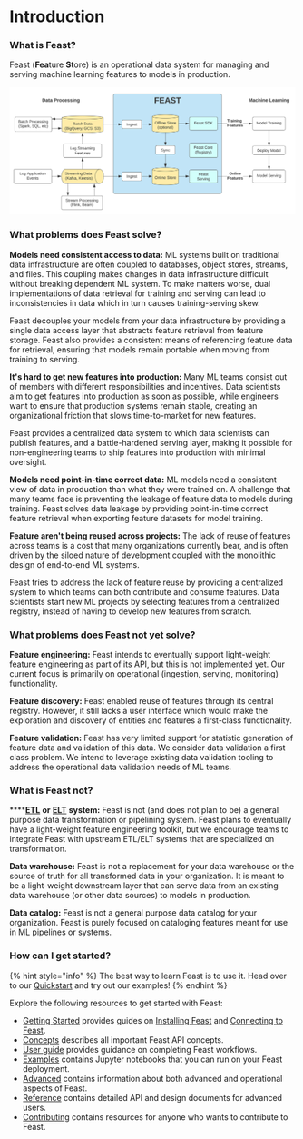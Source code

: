 # Introduction

### What is Feast?

Feast \(**Fea**ture **St**ore\) is an operational data system for managing and serving machine learning features to models in production.

![](.gitbook/assets/feast-architecture-diagrams.svg)

### What problems does Feast solve?

**Models need consistent access to data:** ML systems built on traditional data infrastructure are often coupled to databases, object stores, streams, and files. This coupling makes changes in data infrastructure difficult without breaking dependent ML system. To make matters worse, dual implementations of data retrieval for training and serving can lead to inconsistencies in data which in turn causes training-serving skew.

Feast decouples your models from your data infrastructure by providing a single data access layer that abstracts feature retrieval from feature storage. Feast also provides a consistent means of referencing feature data for retrieval, ensuring that models remain portable when moving from training to serving.

**It's hard to get new features into production:** Many ML teams consist out of members with different responsibilities and incentives. Data scientists aim to get features into production as soon as possible, while engineers want to ensure that production systems remain stable, creating an organizational friction that slows time-to-market for new features.

Feast provides a centralized data system to which data scientists can publish features, and a battle-hardened serving layer, making it possible for non-engineering teams to ship features into production with minimal oversight.

**Models need point-in-time correct data:** ML models need a consistent view of data in production than what they were trained on. A challenge that many teams face is preventing the leakage of feature data to models during training. Feast solves data leakage by providing point-in-time correct feature retrieval when exporting feature datasets for model training.

**Feature aren't being reused across projects:** The lack of reuse of features across teams is a cost that many organizations currently bear, and is often driven by the siloed nature of development coupled with the monolithic design of end-to-end ML systems.

Feast tries to address the lack of feature reuse by providing a centralized system to which teams can both contribute and consume features. Data scientists start new ML projects by selecting features from a centralized registry, instead of having to develop new features from scratch.

### What problems does Feast not yet solve?

**Feature engineering:** Feast intends to eventually support light-weight feature engineering as part of its API, but this is not implemented yet. Our current focus is primarily on operational \(ingestion, serving, monitoring\) functionality.

**Feature discovery:** Feast enabled reuse of features through its central registry. However, it still lacks a user interface which would make the exploration and discovery of entities and features a first-class functionality.

**Feature validation:** Feast has very limited support for statistic generation of feature data and validation of this data. We consider data validation a first class problem. We intend to leverage existing data validation tooling to address the operational data validation needs of ML teams.

### What is Feast not?

\*\*\*\*[**ETL**](https://en.wikipedia.org/wiki/Extract,_transform,_load) **or** [**ELT**](https://en.wikipedia.org/wiki/Extract,_load,_transform) **system:** Feast is not \(and does not plan to be\) a general purpose data transformation or pipelining system. Feast plans to eventually have a light-weight feature engineering toolkit, but we encourage teams to integrate Feast with upstream ETL/ELT systems that are specialized on transformation.

**Data warehouse:** Feast is not a replacement for your data warehouse or the source of truth for all transformed data in your organization. It is meant to be a light-weight downstream layer that can serve data from an existing data warehouse \(or other data sources\) to models in production.

**Data catalog:** Feast is not a general purpose data catalog for your organization. Feast is purely focused on cataloging features meant for use in ML pipelines or systems.

### How can I get started?

{% hint style="info" %}
The best way to learn Feast is to use it. Head over to our [Quickstart](quickstart.md) and try out our examples!
{% endhint %}

 Explore the following resources to get started with Feast:

* [Getting Started](getting-started/) provides guides on [Installing Feast](getting-started/install-feast/) and [Connecting to Feast](getting-started/connect-to-feast/).
* [Concepts](./) describes all important Feast API concepts.
* [User guide](user-guide/data-ingestion.md) provides guidance on completing Feast workflows.
* [Examples](https://github.com/feast-dev/feast/tree/master/examples) contains Jupyter notebooks that you can run on your Feast deployment.
* [Advanced](advanced/troubleshooting.md) contains information about both advanced and operational aspects of Feast.
* [Reference](reference/api/) contains detailed API and design documents for advanced users.
* [Contributing](contributing/contributing.md) contains resources for anyone who wants to contribute to Feast.

